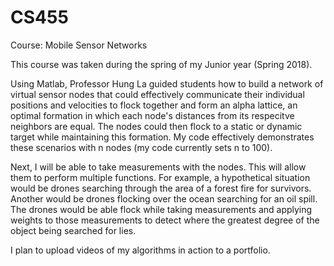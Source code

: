 # CS455
Course: Mobile Sensor Networks

This course was taken during the spring of my Junior year (Spring 2018).

Using Matlab, Professor Hung La guided students how to build a network of virtual sensor nodes that could effectively communicate their individual positions and velocities to flock together and form an alpha lattice, an optimal formation in which each node's distances from its respecitve neighbors are equal. The nodes could then flock to a static or dynamic target while maintaining this formation. My code effectively demonstrates these scenarios with n nodes (my code currently sets n to 100).

Next, I will be able to take measurements with the nodes. This will allow them to perform multiple functions. For example, a hypothetical situation would be drones searching through the area of a forest fire for survivors. Another would be drones flocking over the ocean searching for an oil spill. The drones would be able flock while taking measurements and applying weights to those measurements to detect where the greatest degree of the object being searched for lies.

I plan to upload videos of my algorithms in action to a portfolio.

